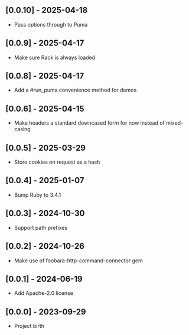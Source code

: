 ## [0.0.10] - 2025-04-18

- Pass options through to Puma

## [0.0.9] - 2025-04-17

- Make sure Rack is always loaded

## [0.0.8] - 2025-04-17

- Add a #run_puma convenience method for demos

## [0.0.6] - 2025-04-15

- Make headers a standard downcased form for now instead of mixed-casing

## [0.0.5] - 2025-03-29

- Store cookies on request as a hash

## [0.0.4] - 2025-01-07

- Bump Ruby to 3.4.1

## [0.0.3] - 2024-10-30

- Support path prefixes

## [0.0.2] - 2024-10-26

- Make use of foobara-http-command-connector gem

## [0.0.1] - 2024-06-19

- Add Apache-2.0 license

## [0.0.0] - 2023-09-29

- Project birth
